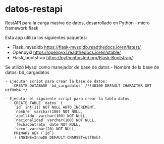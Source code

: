 # datos-restapi
RestAPI para la carga masiva de datos, desarrollado en Python - micro framework flask

Esta app utiliza los siguientes paquetes:
- Flask_mysqldb https://flask-mysqldb.readthedocs.io/en/latest/
- Openpyxl https://openpyxl.readthedocs.io/en/stable/
- Flask_bootstrap https://pythonhosted.org/Flask-Bootstrap/

Se utilizó Mysql como manejador de base de datos 
    - Nombre de la base de datos: bd_cargadatos
  
    - Ejecutar script para crear la base de datos: 
        CREATE DATABASE `bd_cargadatos` /*!40100 DEFAULT CHARACTER SET utf8mb4 */

    - Ejecutar el siguiente script para crear la tabla datos 
        CREATE TABLE `datos` (
        `id` int(11) NOT NULL AUTO_INCREMENT,
        `nombre` varchar(100) NOT NULL,
        `apellido` varchar(100) NOT NULL,
        `nacionalidad` varchar(100) NOT NULL,
        `fechaContrato` date NOT NULL,
        `sexo` varchar(20) NOT NULL,
        PRIMARY KEY (`id`)
        ) ENGINE=InnoDB DEFAULT CHARSET=utf8mb4